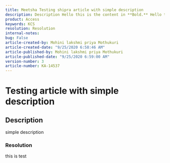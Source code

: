 ```yaml
---
title: Meetsha Testing shipra article with simple description  
description: Description Hello this is the content in **Bold.** Hello this is the content in* Italic.* Hello this is the content in <u>UNDERLINED</u>
product: Access  
keywords: KCS  
resolution: Resolution  
internal-notes:   
bug: False  
article-created-by: Mohini lakshmi priya Mothukuri  
article-created-date: "9/25/2020 6:58:46 AM"  
article-published-by: Mohini lakshmi priya Mothukuri  
article-published-date: "9/25/2020 6:59:00 AM" 
version-number: 3  
article-number: KA-14537
---
```


# Testing article with simple description

## Description

simple description

### Resolution

this is test
